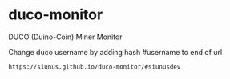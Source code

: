 # duco-monitor
DUCO (Duino-Coin) Miner Monitor

Change duco username by adding hash #username to end of url
```
https://siunus.github.io/duco-monitor/#siunusdev
```
